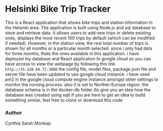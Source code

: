 # Helsinki Bike Trip Tracker

This is a React application that shows bike trips and station information in the Helsinki area. The application is built using Node.js and sql database to store and retrieve data. It allows users to add new trips or delete existing ones, displays the most recent 100 trips by default (which can be modified if needed). However, in the station view, the real total number of trips is shown for all months or a particular month selected.
since i only had data for three months, thats the ones available in this application.
i have deployed my database and React application to google cloud so you can have access to view the webpage by following this link `http://35.228.64.72:3000`
the config file, model files, package.json file and server file have been updated to use google cloud instance. i have used pm2 in the google cloud compute engine instance amongst other settings to monitor the running process. also it is set to Norther-Europe region.
the database schema is in the docker-db folder (to give you an idea how the database was created using sql)
if you are here to get an idea to build something similar, feel free to clone or download this code
### Author
Cynthia Sarah Monkap



